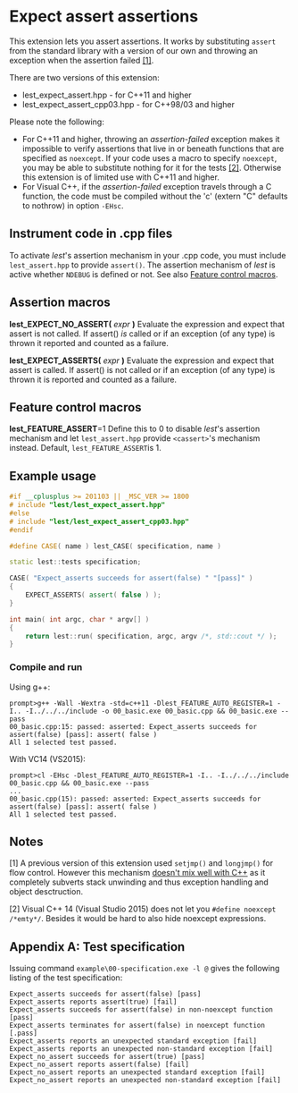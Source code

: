 Expect assert assertions
========================
This extension lets you assert assertions. It works by substituting `assert` from the standard library with a version of our own and throwing an exception when the assertion failed [[1]](#notes).

There are two versions of this extension:

- lest_expect_assert.hpp - for C++11 and higher
- lest_expect_assert_cpp03.hpp - for C++98/03 and higher

Please note the following:
- For C++11 and higher, throwing an *assertion-failed* exception makes it impossible to verify assertions that live in or beneath functions that are specified as `noexcept`. If your code uses a macro to specify `noexcept`, you may be able to substitute nothing for it for the tests [[2]](#notes). Otherwise this extension is of limited use with C++11 and higher.
- For Visual C++, if the *assertion-failed* exception travels through a C function, the code must be compiled without the 'c' (extern "C" defaults to nothrow) in option `-EHsc`.


Instrument code in .cpp files
-----------------------------
To activate *lest*'s assertion mechanism in your .cpp code, you must include
`lest_assert.hpp` to provide `assert()`. The assertion mechanism of *lest* is active whether `NDEBUG` is defined or not. See also [Feature control macros](#feature-control-macros).


Assertion macros
----------------
**lest_EXPECT_NO_ASSERT(** _expr_ **)**
Evaluate the expression and expect that assert is not called. If assert() *is* called or if an exception (of any type) is thrown it reported and counted as a failure.

**lest_EXPECT_ASSERTS(** _expr_ **)**
Evaluate the expression and expect that assert is called. If assert() is not called or if an exception (of any type) is thrown it is reported and counted as a failure.

Feature control macros
----------------------
**lest_FEATURE_ASSERT**=1
Define this to 0 to disable *lest*'s assertion mechanism and let `lest_assert.hpp` provide `<cassert>`'s mechanism instead. Default, `lest_FEATURE_ASSERT`is 1.


Example usage
-------------

```Cpp
#if __cplusplus >= 201103 || _MSC_VER >= 1800
# include "lest/lest_expect_assert.hpp"
#else
# include "lest/lest_expect_assert_cpp03.hpp"
#endif

#define CASE( name ) lest_CASE( specification, name )

static lest::tests specification;

CASE( "Expect_asserts succeeds for assert(false) " "[pass]" )
{
    EXPECT_ASSERTS( assert( false ) );
}

int main( int argc, char * argv[] )
{
    return lest::run( specification, argc, argv /*, std::cout */ );
}
```

### Compile and run

Using g++:
```
prompt>g++ -Wall -Wextra -std=c++11 -Dlest_FEATURE_AUTO_REGISTER=1 -I.. -I../../../include -o 00_basic.exe 00_basic.cpp && 00_basic.exe --pass
00_basic.cpp:15: passed: asserted: Expect_asserts succeeds for assert(false) [pass]: assert( false )
All 1 selected test passed.
```
With VC14 (VS2015):
```
prompt>cl -EHsc -Dlest_FEATURE_AUTO_REGISTER=1 -I.. -I../../../include 00_basic.cpp && 00_basic.exe --pass
...
00_basic.cpp(15): passed: asserted: Expect_asserts succeeds for assert(false) [pass]: assert( false )
All 1 selected test passed.
```

Notes
-----
[1] A previous version of this extension used `setjmp()` and `longjmp()` for flow control. However this mechanism [doesn't mix well with C++](http://stackoverflow.com/a/1376099/437272) as it completely subverts stack unwinding and thus exception handling and object desctruction.

[2] Visual C++ 14 (Visual Studio 2015) does not let you `#define noexcept /*emty*/`. Besides it would be hard to also hide noexcept expressions.


Appendix A: Test specification
------------------------------
Issuing command `example\00-specification.exe -l @` gives the following listing of the test specification:

```
Expect_asserts succeeds for assert(false) [pass]
Expect_asserts reports assert(true) [fail]
Expect_asserts succeeds for assert(false) in non-noexcept function [pass]
Expect_asserts terminates for assert(false) in noexcept function [.pass]
Expect_asserts reports an unexpected standard exception [fail]
Expect_asserts reports an unexpected non-standard exception [fail]
Expect_no_assert succeeds for assert(true) [pass]
Expect_no_assert reports assert(false) [fail]
Expect_no_assert reports an unexpected standard exception [fail]
Expect_no_assert reports an unexpected non-standard exception [fail]
```
